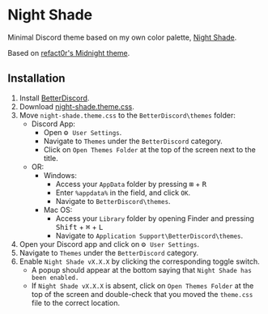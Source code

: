# Night Shade
 Minimal Discord theme based on my own color palette, [Night Shade](https://github.com/liferuin/night-shade).

 Based on [refact0r's Midnight theme](https://github.com/refact0r/midnight-discord).

 ## Installation
 1. Install [BetterDiscord](https://betterdiscord.app/).
 2. Download [night-shade.theme.css](night-shade.theme.css).
 3. Move `night-shade.theme.css` to the `BetterDiscord\themes` folder:
     - Discord App:
        - Open <kbd>⚙ `User Settings`</kbd>.
        - Navigate to `Themes` under the `BetterDiscord` category.
        - Click on `Open Themes Folder` at the top of the screen next to the title.
    - OR:
        - Windows:
            - Access your `AppData` folder by pressing <kbd>⊞</kbd> + <kbd>R</kbd>
            - Enter `%appdata%` in the field, and click `OK`.
            - Navigate to `BetterDiscord\themes`.
        - Mac OS: 
            - Access your `Library` folder by opening Finder and pressing <kbd>Shift</kbd> + <kbd>⌘</kbd> + <kbd>L</kbd>
            - Navigate to `Application Support\BetterDiscord\themes`.
4. Open your Discord app and click on <kbd>⚙ `User Settings`</kbd>.
5. Navigate to `Themes` under the `BetterDiscord` category.
6. Enable `Night Shade vX.X.X` by clicking the corresponding toggle switch.
    - A popup should appear at the bottom saying that `Night Shade has been enabled.`
    - If `Night Shade vX.X.X` is absent, click on `Open Themes Folder` at the top of the screen and double-check that you moved the `theme.css` file to the correct location.
